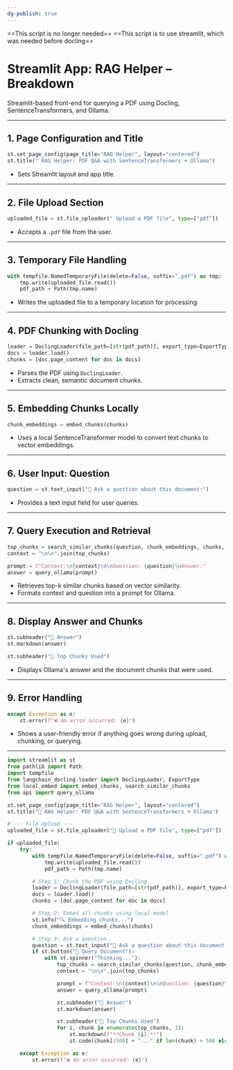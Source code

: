 ```yaml
---
dg-publish: true
---
```



==This script is no longer needed==
==This script is to use streamlit, which was needed before docling==

# Streamlit App: RAG Helper – Breakdown

Streamlit-based front-end for querying a PDF using Docling, SentenceTransformers, and Ollama.

---

## 1. **Page Configuration and Title**

```python
st.set_page_config(page_title="RAG Helper", layout="centered")
st.title(" RAG Helper: PDF Q&A with SentenceTransformers + Ollama")
```
- Sets Streamlit layout and app title.

---

## 2. **File Upload Section**
```python
uploaded_file = st.file_uploader(" Upload a PDF file", type=["pdf"])
```
- Accepts a `.pdf` file from the user.


---

## 3. **Temporary File Handling**

```python
with tempfile.NamedTemporaryFile(delete=False, suffix=".pdf") as tmp:
    tmp.write(uploaded_file.read())
    pdf_path = Path(tmp.name)
```
- Writes the uploaded file to a temporary location for processing.


---

## 4. **PDF Chunking with Docling**
```python
loader = DoclingLoader(file_path=[str(pdf_path)], export_type=ExportType.DOC_CHUNKS)
docs = loader.load()
chunks = [doc.page_content for doc in docs]
```
- Parses the PDF using `DoclingLoader`.    
- Extracts clean, semantic document chunks.


---

## 5. **Embedding Chunks Locally**
```python
chunk_embeddings = embed_chunks(chunks)
```
- Uses a local SentenceTransformer model to convert text chunks to vector embeddings.


---

## 6. **User Input: Question**
```python
question = st.text_input("💬 Ask a question about this document:")
```
- Provides a text input field for user queries.

---

## 7. **Query Execution and Retrieval**

```python
top_chunks = search_similar_chunks(question, chunk_embeddings, chunks, top_k=3)
context = "\n\n".join(top_chunks)

prompt = f"Context:\n{context}\n\nQuestion: {question}\nAnswer:"
answer = query_ollama(prompt)
```

- Retrieves top-k similar chunks based on vector similarity.
- Formats context and question into a prompt for Ollama.


---

## 8. **Display Answer and Chunks**

```python
st.subheader("🧾 Answer")
st.markdown(answer)

st.subheader("📌 Top Chunks Used")
```

- Displays Ollama's answer and the document chunks that were used.


---

## 9. **Error Handling**

```python
except Exception as e:
    st.error(f"❌ An error occurred: {e}")
```

- Shows a user-friendly error if anything goes wrong during upload, chunking, or querying.


---


```python
import streamlit as st
from pathlib import Path
import tempfile
from langchain_docling.loader import DoclingLoader, ExportType
from local_embed import embed_chunks, search_similar_chunks
from api import query_ollama

st.set_page_config(page_title="RAG Helper", layout="centered")
st.title("🧠 RAG Helper: PDF Q&A with SentenceTransformers + Ollama")

# --- File Upload ---
uploaded_file = st.file_uploader("📄 Upload a PDF file", type=["pdf"])

if uploaded_file:
    try:
        with tempfile.NamedTemporaryFile(delete=False, suffix=".pdf") as tmp:
            tmp.write(uploaded_file.read())
            pdf_path = Path(tmp.name)

        # Step 1: Chunk the PDF using Docling
        loader = DoclingLoader(file_path=[str(pdf_path)], export_type=ExportType.DOC_CHUNKS)
        docs = loader.load()
        chunks = [doc.page_content for doc in docs]

        # Step 2: Embed all chunks using local model
        st.info("🔍 Embedding chunks...")
        chunk_embeddings = embed_chunks(chunks)

        # Step 3: Ask a question
        question = st.text_input("💬 Ask a question about this document:")
        if st.button("🚀 Query Document"):
            with st.spinner("Thinking..."):
                top_chunks = search_similar_chunks(question, chunk_embeddings, chunks, top_k=3)
                context = "\n\n".join(top_chunks)

                prompt = f"Context:\n{context}\n\nQuestion: {question}\nAnswer:"
                answer = query_ollama(prompt)

                st.subheader("🧾 Answer")
                st.markdown(answer)

                st.subheader("📌 Top Chunks Used")
                for i, chunk in enumerate(top_chunks, 1):
                    st.markdown(f"**Chunk {i}:**")
                    st.code(chunk[:500] + "..." if len(chunk) > 500 else chunk)

    except Exception as e:
        st.error(f"❌ An error occurred: {e}")
```

